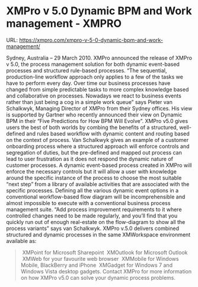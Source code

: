 # XMPro v 5.0 Dynamic BPM and Work management - XMPRO

URL: https://xmpro.com/xmpro-v-5-0-dynamic-bpm-and-work-management/

Sydney, Australia – 29 March 2010. XMPro announced the release of XMPro v 5.0, the process management solution for both dynamic event-based processes and structured rule-based processes. “The sequential, production-line workflow approach only applies to a few of the tasks we have to perform every day. Over time our business processes have changed from simple predictable tasks to more complex knowledge based and collaborative on processes. Nowadays we react to business events rather than just being a cog in a simple work queue” says Pieter van Schalkwyk, Managing Director of XMPro from their Sydney offices.
His view is supported by Gartner who recently announced their view on Dynamic BPM in their “Five Predictions for How BPM Will Evolve”. XMPro v5.0 gives users the best of both worlds by combing the benefits of a structured, well-defined and rules based workflow with dynamic content and routing based on the context of process. Van Schalkwyk gives an example of a customer onboarding process where a structured approach will enforce controls and segregation of duties, but the pre-defined and mapped out process can lead to user frustration as it does not respond the dynamic nature of customer processes. A dynamic event-based process created in XMPro will enforce the necessary controls but it will allow a user with knowledge around the specific instance of the process to choose the most suitable “next step” from a library of available activities that are associated with the specific processes. Defining all the various dynamic event options in a conventional workflow-based flow diagram will be incomprehensible and almost impossible to execute with a conventional business process management suite. “Add process improvement requirements to it where controlled changes need to be made regularly, and you’ll find that you quickly run out of enough real-estate on the flow-diagram to show all the process variants” says van Schalkwyk.
XMPro v.5.0 delivers combined structured and dynamic processes in the same XMWorkspace environment available as:
> XMPoint for Microsoft Sharepoint
> XMOutlook for Microsoft Outlook
> XMWeb for your favourite web browser
> XMMobile for Windows Mobile, BlackBerry and iPhone
> XMGadget for Windows 7 and Windows Vista desktop gadgets.
Contact XMPro for more information on how XMPro v5.0 can solve your dynamic process problems.